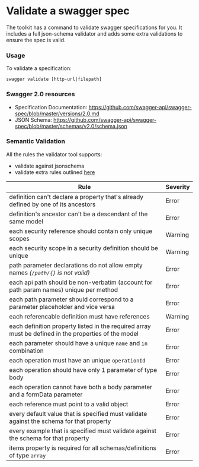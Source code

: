 # Validate a swagger spec

The toolkit has a command to validate swagger specifications for you.
It includes a full json-schema validator and adds some extra validations to ensure the spec is valid.

<!--more-->

### Usage

To validate a specification:

```
swagger validate [http-url|filepath]
```

### Swagger 2.0 resources

* Specification Documentation: https://github.com/swagger-api/swagger-spec/blob/master/versions/2.0.md
* JSON Schema: https://github.com/swagger-api/swagger-spec/blob/master/schemas/v2.0/schema.json

### Semantic Validation

All the rules the validator tool supports:

*	validate against jsonschema
*	validate extra rules outlined [here](https://github.com/apigee-127/sway/blob/master/docs/versions/2.0.md#semantic-validation)

Rule | Severity
-----|---------
definition can't declare a property that's already defined by one of its ancestors | Error
definition's ancestor can't be a descendant of the same model | Error
each security reference should contain only unique scopes | Warning
each security scope in a security definition should be unique | Warning
path parameter declarations do not allow empty names _(`/path/{}` is not valid)_ | Error
each api path should be non-verbatim (account for path param names) unique per method | Error
each path parameter should correspond to a parameter placeholder and vice versa | Error
each referencable definition must have references | Warning
each definition property listed in the required array must be defined in the properties of the model | Error
each parameter should have a unique `name` and `in` combination | Error
each operation must have an unique `operationId` | Error
each operation should have only 1 parameter of type body | Error
each operation cannot have both a body parameter and a formData parameter | Error
each reference must point to a valid object | Error
every default value that is specified must validate against the schema for that property | Error
every example that is specified must validate against the schema for that property | Error
items property is required for all schemas/definitions of type `array` | Error

